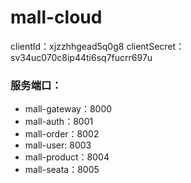 # mall-cloud

clientId：xjzzhhgead5q0g8
clientSecret：sv34uc070c8ip44ti6sq7fucrr697u


### 服务端口：
- mall-gateway：8000
- mall-auth：8001
- mall-order：8002
- mall-user: 8003
- mall-product：8004
- mall-seata：8005

